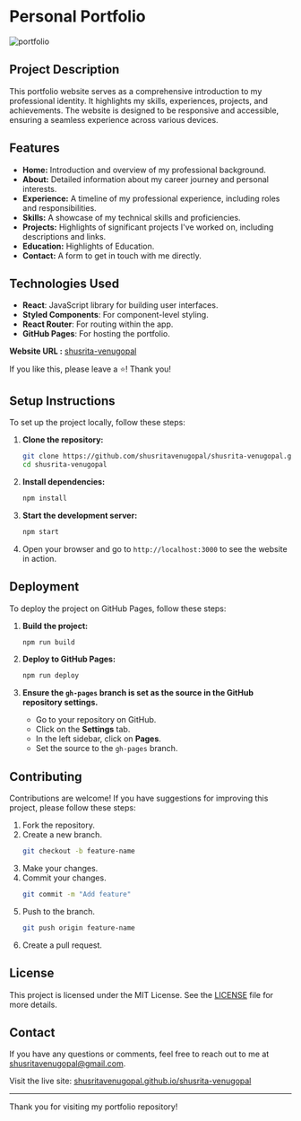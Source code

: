 # Personal Portfolio
![portfolio](file:///Users/shusritavenugopal/Documents/Projects/portfolio/shusrita-venugopal/portfolio.png)

## Project Description
This portfolio website serves as a comprehensive introduction to my professional identity. It highlights my skills, experiences, projects, and achievements. The website is designed to be responsive and accessible, ensuring a seamless experience across various devices.

## Features
- **Home:** Introduction and overview of my professional background.
- **About:** Detailed information about my career journey and personal interests.
- **Experience:** A timeline of my professional experience, including roles and responsibilities.
- **Skills:** A showcase of my technical skills and proficiencies.
- **Projects:** Highlights of significant projects I've worked on, including descriptions and links.
- **Education:** Highlights of Education.
- **Contact:** A form to get in touch with me directly.

## Technologies Used
- **React**: JavaScript library for building user interfaces.
- **Styled Components**: For component-level styling.
- **React Router**: For routing within the app.
- **GitHub Pages**: For hosting the portfolio.

**Website URL :** [shusrita-venugopal](https://shusritavenugopal.github.io/shusrita-venugopal/)

If you like this, please leave a ⭐! Thank you!

## Setup Instructions
To set up the project locally, follow these steps:

1. **Clone the repository:**
    ```bash
    git clone https://github.com/shusritavenugopal/shusrita-venugopal.git
    cd shusrita-venugopal
    ```

2. **Install dependencies:**
    ```bash
    npm install
    ```

3. **Start the development server:**
    ```bash
    npm start
    ```

4. Open your browser and go to `http://localhost:3000` to see the website in action.

## Deployment
To deploy the project on GitHub Pages, follow these steps:

1. **Build the project:**
    ```bash
    npm run build
    ```

2. **Deploy to GitHub Pages:**
    ```bash
    npm run deploy
    ```

3. **Ensure the `gh-pages` branch is set as the source in the GitHub repository settings.**
    - Go to your repository on GitHub.
    - Click on the **Settings** tab.
    - In the left sidebar, click on **Pages**.
    - Set the source to the `gh-pages` branch.

## Contributing
Contributions are welcome! If you have suggestions for improving this project, please follow these steps:

1. Fork the repository.
2. Create a new branch.
    ```bash
    git checkout -b feature-name
    ```
3. Make your changes.
4. Commit your changes.
    ```bash
    git commit -m "Add feature"
    ```
5. Push to the branch.
    ```bash
    git push origin feature-name
    ```
6. Create a pull request.

## License
This project is licensed under the MIT License. See the [LICENSE](LICENSE) file for more details.

## Contact
If you have any questions or comments, feel free to reach out to me at [shusritavenugopal@gmail.com](mailto:shusritavenugopal@gmail.com).

Visit the live site: [shusritavenugopal.github.io/shusrita-venugopal](https://shusritavenugopal.github.io/shusrita-venugopal/)

---

Thank you for visiting my portfolio repository!
